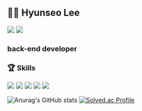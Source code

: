 ## 👩🏻 Hyunseo Lee  




<a href="" target=""><img src="https://img.shields.io/badge/Notion-000000?style=flat-square&logo=Notion&logoColor=FFFFFF"/></a>
<a href=""><img src="https://img.shields.io/badge/gustj1109@naver.com-EA4335?style=flat-square&logo=Gmail&logoColor=FFFFFF"/></a>

 ### back-end developer


<!--a href="버튼을 눌렀을 때 이동할 링크" target="_blank"><img src="https://img.shields.io/badge/뱃지레이블-배경색?style=뱃지모양&logo=로고&logoColor=로고색상"/></a-->
<!--https://www.notion.so/Hyunseo-Lee-e3103b53ee0c46f6bcd794b5fdb25091 -->

<!--참고 url:  https://80000coding.oopy.io/865f4b2a-5198-49e8-a173-0f893a4fed45 -->



### 🏆 Skills
<!--https://simpleicons.org/?q=C --> 


<img src="https://img.shields.io/badge/JAVA-007396?style=flat-square&logo=Java&logoColor=FFFFFF"/> <img src="https://img.shields.io/badge/Spring-6DB33F?style=flat-square&logo=HTML5&logoColor=FFFFFF"/> <img src="https://img.shields.io/badge/C++-00599C?style=flat-square&logo=C++&logoColor=FFFFFF"/> <img src="https://img.shields.io/badge/AngularJS-E23237?style=flat-square&logo=HTML5&logoColor=FFFFFF"/> <img src="https://img.shields.io/badge/HTML5-0AC18E?style=flat-square&logo=HTML5&logoColor=FFFFFF"/> 

![Anurag's GitHub stats](https://github-readme-stats.vercel.app/api?username=hyunseoLee&show_icons=true&theme=tokyonight) [![Solved.ac Profile](http://mazassumnida.wtf/api/v2/generate_badge?boj=gustj1109)](https://solved.ac/gustj1109/)


<!--
**hyunseoLee/hyunseoLee** is a ✨ _special_ ✨ repository because its `README.md` (this file) appears on your GitHub profile.

Here are some ideas to get you started:

- 🔭 I’m currently working on ...
- 🌱 I’m currently learning ...
- 👯 I’m looking to collaborate on ...
- 🤔 I’m looking for help with ...
- 💬 Ask me about ...
- 📫 How to reach me: ...
- 😄 Pronouns: ...
- ⚡ Fun fact: ...
-->
